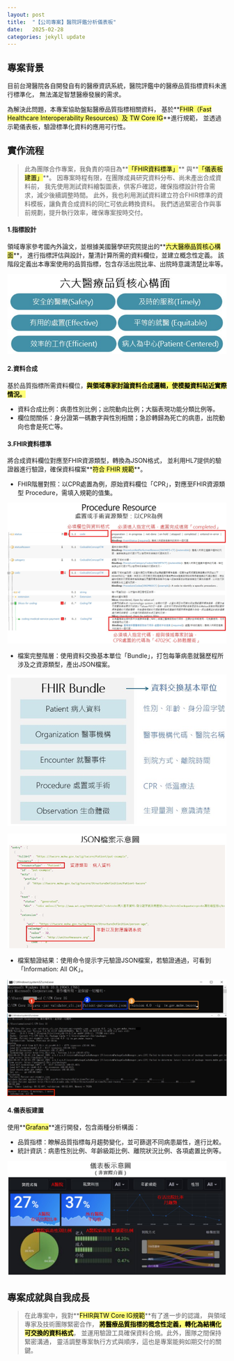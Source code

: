 ```yaml
---
layout: post
title:  "【公司專案】醫院評鑑分析儀表板"
date:   2025-02-28
categories: jekyll update
---
```


## **專案背景**
目前台灣醫院各自開發自有的醫療資訊系統，醫院評鑑中的醫療品質指標資料未進行標準化，
無法滿足智慧醫療發展的需求。

為解決此問題，本專案協助盤點醫療品質指標相關資料，
基於**<mark style="background-color: #ffff77; color: black;">FHIR（Fast Healthcare Interoperability Resources）及 TW Core IG</mark>**進行規範，
並透過示範儀表板，驗證標準化資料的應用可行性。

## **實作流程**
> 此為團隊合作專案，我負責的項目為**<mark style="background-color: #ffff77; color: black;">「FHIR資料標準」</mark>**
> 與**<mark style="background-color: #ffff77; color: black;">「儀表板建置」</mark>**。
> 因專案時程有限，在團隊成員研究資料分布、尚未產出合成資料前，
> 我先使用測試資料繪製圖表，供客戶確認，確保指標設計符合需求，減少後續調整時間。
> 此外，我也利用測試資料建立符合FHIR標準的資料模板，讓負責合成資料的同仁可依此轉換資料。
> 我們透過緊密合作與事前規劃，提升執行效率，確保專案按時交付。

#### 1.指標設計
領域專家參考國內外論文，並根據美國醫學研究院提出的**<mark style="background-color: #ffff77; color: black;">六大醫療品質核心構面</mark>**，
進行指標評估與設計，釐清計算所需的資料欄位，並建立概念性定義。
該階段定義出本專案使用的品質指標，包含存活出院比率、出院時意識清楚比率等。

![Jekyll Logo](/assets/images/fhir_core.jpg)

#### 2.資料合成
基於品質指標所需資料欄位，**<mark style="background-color: #ffff77; color: black;">與領域專家討論資料合成邏輯，使模擬資料貼近實際情況。</mark>**
* 資料合成比例：病患性別比例；出院動向比例；大腦表現功能分類比例等。
* 欄位間關係：身分證第一碼數字與性別相關；急診轉歸為死亡的病患，出院動向也會是死亡等。

#### 3.FHIR資料標準
將合成資料欄位對應至FHIR資源類型，轉換為JSON格式，
並利用HL7提供的驗證器進行驗證，確保資料檔案**<mark style="background-color: #ffff77; color: black;">符合 FHIR 規範</mark>**。
* FHIR階層對照：以CPR處置為例，原始資料欄位「CPR」，對應至FHIR資源類型 Procedure，需填入規範的值集。

![Jekyll Logo](/assets/images/fhir_mapping.jpg)

* 檔案完整階層：使用資料交換基本單位「Bundle」，打包每筆病患就醫歷程所涉及之資源類型，產出JSON檔案。

![Jekyll Logo](/assets/images/fhir_bundle.jpg)

![Jekyll Logo](/assets/images/fhir_json.jpg)

* 檔案驗證結果：使用命令提示字元驗證JSON檔案，若驗證通過，可看到「Information: All OK」。

![Jekyll Logo](/assets/images/fhir_validation.jpg)

#### 4.儀表板建置
使用**<mark style="background-color: #ffff77; color: black;">Grafana</mark>**進行開發，包含兩種分析構面：
* 品質指標：瞭解品質指標每月趨勢變化，並可篩選不同病患屬性，進行比較。
* 統計資訊：病患性別比例、年齡級距比例、離院狀況比例、各項處置比例等。

![Jekyll Logo](/assets/images/fhir_dashboard.jpg)

## **專案成就與自我成長**
> 在此專案中，我對**<mark style="background-color: #ffff77; color: black;">FHIR與TW Core IG規範</mark>**有了進一步的認識，
> 與領域專家及技術團隊緊密合作，
> **<mark style="background-color: #ffff77; color: black;">將醫療品質指標的概念性定義，轉化為結構化可交換的資料格式</mark>**，
> 並運用驗證工具確保資料合規。此外，團隊之間保持緊密溝通，
> 靈活調整專案執行方式與順序，這也是專案能夠如期交付的關鍵。

